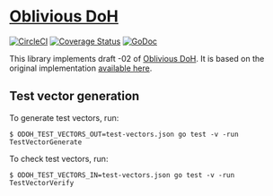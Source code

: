 # [Oblivious DoH](https://tools.ietf.org/html/draft-pauly-dprive-oblivious-doh)

[![CircleCI](https://circleci.com/gh/chris-wood/odoh.svg?style=svg)](https://circleci.com/gh/chris-wood/odoh)
[![Coverage Status](https://coveralls.io/repos/github/chris-wood/odoh/badge.svg?branch=master)](https://coveralls.io/github/chris-wood/odoh?branch=master)
[![GoDoc](https://godoc.org/github.com/chris-wood/odoh?status.svg)](https://godoc.org/github.com/chris-wood/odoh)

This library implements draft -02 of [Oblivious DoH](https://tools.ietf.org/html/draft-pauly-dprive-oblivious-doh-02). It is based on the original implementation [available here](https://github.com/chris-wood/odoh).

## Test vector generation

To generate test vectors, run:

```
$ ODOH_TEST_VECTORS_OUT=test-vectors.json go test -v -run TestVectorGenerate
```

To check test vectors, run:

```
$ ODOH_TEST_VECTORS_IN=test-vectors.json go test -v -run TestVectorVerify
```
